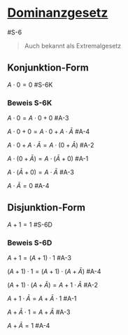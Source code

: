 # [Dominanzgesetz](https://de.wikibooks.org/wiki/Formelsammlung_Mathematik:_Logik)

#S-6

> Auch bekannt als Extremalgesetz

## Konjunktion-Form

$A \cdot 0 = 0$  #S-6K

### Beweis S-6K

$A \cdot 0 = A \cdot 0 + 0$  #A-3

$A \cdot 0 + 0 = A \cdot 0 + A \cdot \bar A$  #A-4

$A \cdot 0 + A \cdot \bar A = A \cdot (0 + \bar A)$  #A-2

$A \cdot (0 + \bar A) = A \cdot (\bar A + 0)$  #A-1

$A \cdot (\bar A + 0) = A \cdot \bar A$  #A-3

$A \cdot \bar A = 0$  #A-4

## Disjunktion-Form

$A + 1 = 1$  #S-6D

### Beweis S-6D

$A + 1 = (A + 1) \cdot 1$  #A-3

$(A + 1) \cdot 1 = (A + 1) \cdot (A + \bar A)$  #A-4

$(A + 1) \cdot (A + \bar A) = A + 1 \cdot \bar A$  #A-2

$A + 1 \cdot \bar A = A + \bar A \cdot 1$  #A-1

$A + \bar A \cdot 1 = A + \bar A$  #A-3

$A + \bar A = 1$  #A-4

